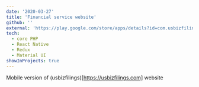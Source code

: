 ```yaml
---
date: '2020-03-27'
title: 'Financial service website'
github: ''
external: 'https://play.google.com/store/apps/details?id=com.usbizfilings.usbizfilings'
tech:
  - core PHP
  - React Native
  - Redux
  - Material UI
showInProjects: true
---
```


Mobile version of (usbizfilings)[https://usbizfilings.com] website